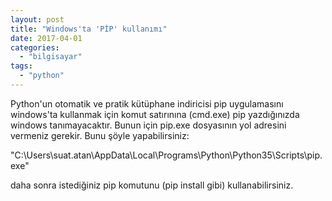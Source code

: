 ```yaml
---
layout: post
title: "Windows'ta 'PİP' kullanımı"
date: 2017-04-01
categories: 
  - "bilgisayar"
tags: 
  - "python"
---
```


Python'un otomatik ve pratik kütüphane indiricisi pip uygulamasını windows'ta kullanmak için komut satırınına (cmd.exe) pip yazdığınızda windows tanımayacaktır. Bunun için pip.exe dosyasının yol adresini vermeniz gerekir. Bunu şöyle yapabilirsiniz:

"C:\\Users\\suat.atan\\AppData\\Local\\Programs\\Python\\Python35\\Scripts\\pip.exe"

daha sonra istediğiniz pip komutunu (pip install gibi) kullanabilirsiniz.

